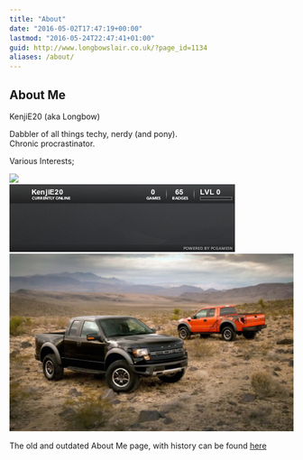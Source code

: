 ```yaml
---
title: "About"
date: "2016-05-02T17:47:19+00:00"
lastmod: "2016-05-24T22:47:41+01:00"
guid: http://www.longbowslair.co.uk/?page_id=1134
aliases: /about/
---
```


## About Me

KenjiE20 (aka Longbow)

Dabbler of all things techy, nerdy (and pony).  
Chronic procrastinator.

Various Interests;

[![](http://sig.anidb.net/images/signatures/7359/ue600/)](http://sig.anidb.net/redirect/7359/ue600/)  
[![](images/76561197993935169.png)](http://steamcommunity.com/id/kenjie20/)  
[![Raptr Forum Signature](images/fs_overall.png)](http://raptr.com/KenjiE20?src=em_all)

The old and outdated About Me page, with history can be found [here](/about-me/)

